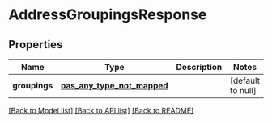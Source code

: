 # AddressGroupingsResponse
## Properties

| Name | Type | Description | Notes |
|------------ | ------------- | ------------- | -------------|
| **groupings** | [**oas_any_type_not_mapped**](.md) |  | [default to null] |

[[Back to Model list]](../README.md#documentation-for-models) [[Back to API list]](../README.md#documentation-for-api-endpoints) [[Back to README]](../README.md)

